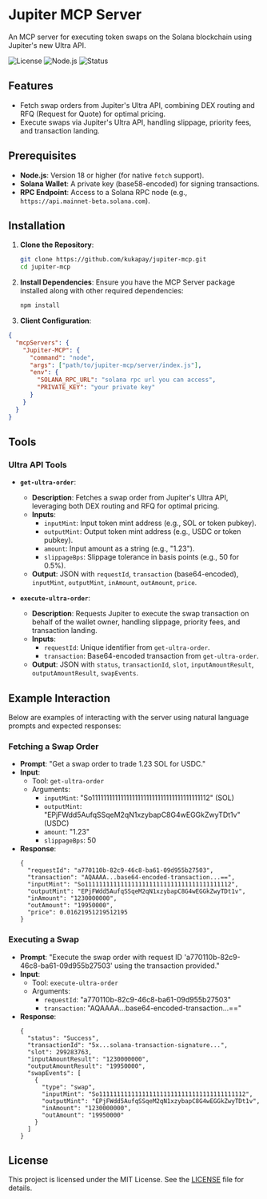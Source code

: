 # Jupiter MCP Server

An MCP server for executing token swaps on the Solana blockchain using Jupiter's new Ultra API. 

![License](https://img.shields.io/badge/license-MIT-blue.svg)
![Node.js](https://img.shields.io/badge/Node.js-18.x-green.svg)
![Status](https://img.shields.io/badge/status-active-brightgreen.svg)

## Features

- Fetch swap orders from Jupiter's Ultra API, combining DEX routing and RFQ (Request for Quote) for optimal pricing.
- Execute swaps via Jupiter's Ultra API, handling slippage, priority fees, and transaction landing.


## Prerequisites

- **Node.js**: Version 18 or higher (for native `fetch` support).
- **Solana Wallet**: A private key (base58-encoded) for signing transactions.
- **RPC Endpoint**: Access to a Solana RPC node (e.g., `https://api.mainnet-beta.solana.com`).

## Installation

1. **Clone the Repository**:
   ```bash
   git clone https://github.com/kukapay/jupiter-mcp.git
   cd jupiter-mcp
   ```

2. **Install Dependencies**:
   Ensure you have the MCP Server package installed along with other required dependencies:
   ```bash
   npm install
   ```

3. **Client Configuration**:

```json
{
  "mcpServers": {
    "Jupiter-MCP": {
      "command": "node",
      "args": ["path/to/jupiter-mcp/server/index.js"],
      "env": {
        "SOLANA_RPC_URL": "solana rpc url you can access",
        "PRIVATE_KEY": "your private key"
      }
    }
  }
}
```

## Tools

### Ultra API Tools
- **`get-ultra-order`**:
  - **Description**: Fetches a swap order from Jupiter's Ultra API, leveraging both DEX routing and RFQ for optimal pricing.
  - **Inputs**: 
    - `inputMint`: Input token mint address (e.g., SOL or token pubkey).
    - `outputMint`: Output token mint address (e.g., USDC or token pubkey).
    - `amount`: Input amount as a string (e.g., "1.23").
    - `slippageBps`: Slippage tolerance in basis points (e.g., 50 for 0.5%). 
  - **Output**: JSON with `requestId`, `transaction` (base64-encoded), `inputMint`, `outputMint`, `inAmount`, `outAmount`, `price`.

- **`execute-ultra-order`**:
  - **Description**: Requests Jupiter to execute the swap transaction on behalf of the wallet owner, handling slippage, priority fees, and transaction landing.
  - **Inputs**: 
    - `requestId`: Unique identifier from `get-ultra-order`.
    - `transaction`: Base64-encoded transaction from `get-ultra-order`.
  - **Output**: JSON with `status`, `transactionId`, `slot`, `inputAmountResult`, `outputAmountResult`, `swapEvents`.

## Example Interaction

Below are examples of interacting with the server using natural language prompts and expected responses:

### Fetching a Swap Order
- **Prompt**: "Get a swap order to trade 1.23 SOL for USDC."
- **Input**: 
  - Tool: `get-ultra-order`
  - Arguments: 
    - `inputMint`: "So11111111111111111111111111111111111111112" (SOL)
    - `outputMint`: "EPjFWdd5AufqSSqeM2qN1xzybapC8G4wEGGkZwyTDt1v" (USDC)
    - `amount`: "1.23"
    - `slippageBps`: 50
- **Response**:
  ```
  {
    "requestId": "a770110b-82c9-46c8-ba61-09d955b27503",
    "transaction": "AQAAAA...base64-encoded-transaction...==",
    "inputMint": "So11111111111111111111111111111111111111112",
    "outputMint": "EPjFWdd5AufqSSqeM2qN1xzybapC8G4wEGGkZwyTDt1v",
    "inAmount": "1230000000",
    "outAmount": "19950000",
    "price": 0.01621951219512195
  }
  ```

### Executing a Swap
- **Prompt**: "Execute the swap order with request ID 'a770110b-82c9-46c8-ba61-09d955b27503' using the transaction provided."
- **Input**: 
  - Tool: `execute-ultra-order`
  - Arguments: 
    - `requestId`: "a770110b-82c9-46c8-ba61-09d955b27503"
    - `transaction`: "AQAAAA...base64-encoded-transaction...=="
- **Response**:
  ```
  {
    "status": "Success",
    "transactionId": "5x...solana-transaction-signature...",
    "slot": 299283763,
    "inputAmountResult": "1230000000",
    "outputAmountResult": "19950000",
    "swapEvents": [
      {
        "type": "swap",
        "inputMint": "So11111111111111111111111111111111111111112",
        "outputMint": "EPjFWdd5AufqSSqeM2qN1xzybapC8G4wEGGkZwyTDt1v",
        "inAmount": "1230000000",
        "outAmount": "19950000"
      }
    ]
  }
  ```


## License

This project is licensed under the MIT License. See the [LICENSE](LICENSE) file for details.


